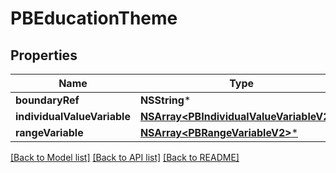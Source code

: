 # PBEducationTheme

## Properties
Name | Type | Description | Notes
------------ | ------------- | ------------- | -------------
**boundaryRef** | **NSString*** |  | [optional] 
**individualValueVariable** | [**NSArray&lt;PBIndividualValueVariableV2&gt;***](PBIndividualValueVariableV2.md) |  | [optional] 
**rangeVariable** | [**NSArray&lt;PBRangeVariableV2&gt;***](PBRangeVariableV2.md) |  | [optional] 

[[Back to Model list]](../README.md#documentation-for-models) [[Back to API list]](../README.md#documentation-for-api-endpoints) [[Back to README]](../README.md)


